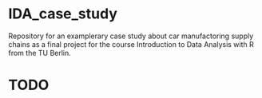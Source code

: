 # IDA_case_study
Repository for an examplerary case study about car manufactoring supply chains as a final project for the course Introduction to Data Analysis with R from the TU Berlin.


# TODO
